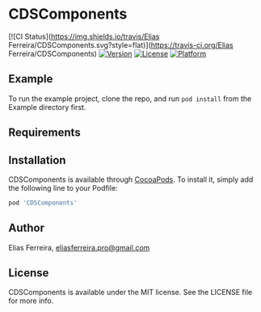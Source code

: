 # CDSComponents

[![CI Status](https://img.shields.io/travis/Elias Ferreira/CDSComponents.svg?style=flat)](https://travis-ci.org/Elias Ferreira/CDSComponents)
[![Version](https://img.shields.io/cocoapods/v/CDSComponents.svg?style=flat)](https://cocoapods.org/pods/CDSComponents)
[![License](https://img.shields.io/cocoapods/l/CDSComponents.svg?style=flat)](https://cocoapods.org/pods/CDSComponents)
[![Platform](https://img.shields.io/cocoapods/p/CDSComponents.svg?style=flat)](https://cocoapods.org/pods/CDSComponents)

## Example

To run the example project, clone the repo, and run `pod install` from the Example directory first.

## Requirements

## Installation

CDSComponents is available through [CocoaPods](https://cocoapods.org). To install
it, simply add the following line to your Podfile:

```ruby
pod 'CDSComponents'
```

## Author

Elias Ferreira, eliasferreira.pro@gmail.com

## License

CDSComponents is available under the MIT license. See the LICENSE file for more info.
